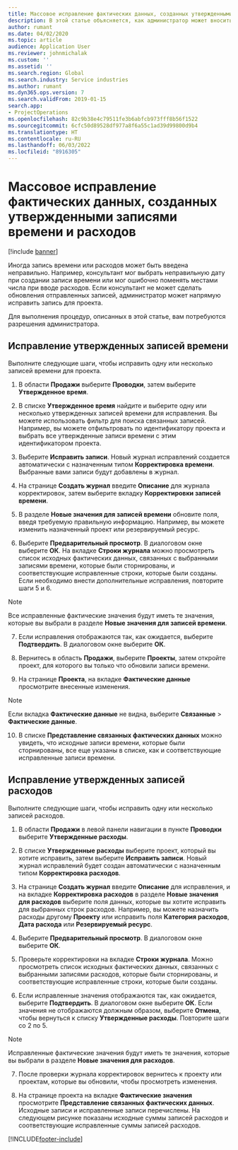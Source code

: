 ```yaml
---
title: Массовое исправление фактических данных, созданных утвержденными записями времени и расходов
description: В этой статье объясняется, как администратор может вносить единичные или массовые исправления в ранее утвержденные записи времени или расходов, если выставление счетов еще не завершено.
author: rumant
ms.date: 04/02/2020
ms.topic: article
audience: Application User
ms.reviewer: johnmichalak
ms.custom: ''
ms.assetid: ''
ms.search.region: Global
ms.search.industry: Service industries
ms.author: rumant
ms.dyn365.ops.version: 7
ms.search.validFrom: 2019-01-15
search.app:
- ProjectOperations
ms.openlocfilehash: 82c9b38e4c79511fe3b6abfcb973fff8b56f1522
ms.sourcegitcommit: 6cfc50d89528df977a8f6a55c1ad39d99800d9b4
ms.translationtype: HT
ms.contentlocale: ru-RU
ms.lasthandoff: 06/03/2022
ms.locfileid: "8916305"
---
```

# <a name="bulk-corrections-of-actuals-created-by-approved-time-and-expense-entries"></a>Массовое исправление фактических данных, созданных утвержденными записями времени и расходов

[!include [banner](../includes/psa-now-project-operations.md)]

Иногда запись времени или расходов может быть введена неправильно. Например, консультант мог выбрать неправильную дату при создании записи времени или мог ошибочно поменять местами числа при вводе расходов. Если консультант не может сделать обновления отправленных записей, администратор может напрямую исправить запись для проекта.

Для выполнения процедур, описанных в этой статье, вам потребуются разрешения администратора.

## <a name="correct-approved-time-entries"></a>Исправление утвержденных записей времени     

Выполните следующие шаги, чтобы исправить одну или несколько записей времени для проекта.

1. В области **Продажи** выберите **Проводки**, затем выберите **Утвержденное время**. 

2. В списке **Утвержденное время** найдите и выберите одну или несколько утвержденных записей времени для исправления. Вы можете использовать фильтр для поиска связанных записей. Например, вы можете отфильтровать по идентификатору проекта и выбрать все утвержденные записи времени с этим идентификатором проекта.

3. Выберите **Исправить записи**. Новый журнал исправлений создается автоматически с назначенным типом **Корректировка времени**. Выбранные вами записи будут добавлены в журнал. 

4. На странице **Создать журнал** введите **Описание** для журнала корректировок, затем выберите вкладку **Корректировки записей времени**.  
5. В разделе **Новые значения для записей времени** обновите поля, введя требуемую правильную информацию. Например, вы можете изменить назначенный проект или резервируемый ресурс.

6. Выберите **Предварительный просмотр**. В диалоговом окне выберите **ОК**. На вкладке **Строки журнала** можно просмотреть список исходных фактических данных, связанных с выбранными записями времени, которые были сторнированы, и соответствующие исправленные строки, которые были созданы. Если необходимо внести дополнительные исправления, повторите шаги 5 и 6. 

> [!NOTE]
> Все исправленные фактические значения будут иметь те значения, которые вы выбрали в разделе **Новые значения для записей времени**.

7. Если исправления отображаются так, как ожидается, выберите **Подтвердить**. В диалоговом окне выберите **ОК**.

8. Вернитесь в область **Продажи**, выберите **Проекты**, затем откройте проект, для которого вы только что обновили записи времени. 

9. На странице **Проекта**, на вкладке **Фактические данные** просмотрите внесенные изменения. 

> [!NOTE]
> Если вкладка **Фактические данные** не видна, выберите **Связанные** > **Фактические данные**.  

10. В списке **Представление связанных фактических данных** можно увидеть, что исходные записи времени, которые были сторнированы, все еще указаны в списке, как и соответствующие исправленные записи времени. 


## <a name="correct-approved-expense-entries"></a>Исправление утвержденных записей расходов

Выполните следующие шаги, чтобы исправить одну или несколько записей расходов. 

1. В области **Продажи** в левой панели навигации в пункте **Проводки** выберите **Утвержденные расходы**.

2. В списке **Утвержденные расходы** выберите проект, который вы хотите исправить, затем выберите **Исправить записи**. Новый журнал исправлений будет создан автоматически с назначенным типом **Корректировка расходов**. 

3. На странице **Создать журнал** введите **Описание** для исправления, и на вкладке **Корректировка расходов** в разделе **Новые значения для расходов** выберите поля данных, которые вы хотите исправить для выбранных строк расходов. Например, вы можете назначить расходы другому **Проекту** или исправить поля **Категория расходов**, **Дата расхода** или **Резервируемый ресурс**.

4. Выберите **Предварительный просмотр**. В диалоговом окне выберите **ОК**. 

5. Проверьте корректировки на вкладке **Строки журнала**. Можно просмотреть список исходных фактических данных, связанных с выбранными записями расходов, которые были сторнированы, и соответствующие исправленные строки, которые были созданы.

6. Если исправленные значения отображаются так, как ожидается, выберите **Подтвердить**. В диалоговом окне выберите **ОК**. Если значения не отображаются должным образом, выберите **Отмена**, чтобы вернуться к списку **Утвержденные расходы**. Повторите шаги со 2 по 5. 

> [!NOTE]
> Исправленные фактические значения будут иметь те значения, которые вы выбрали в разделе **Новые значения для расходов**.

7. После проверки журнала корректировок вернитесь к проекту или проектам, которые вы обновили, чтобы просмотреть изменения.  

8. На странице проекта на вкладке **Фактические значения** просмотрите **Представление связанных фактических данных**. Исходные записи и исправленные записи перечислены. На следующем рисунке показаны исходные суммы записей расходов и соответствующие исправленные суммы записей расходов. 


[!INCLUDE[footer-include](../includes/footer-banner.md)]
